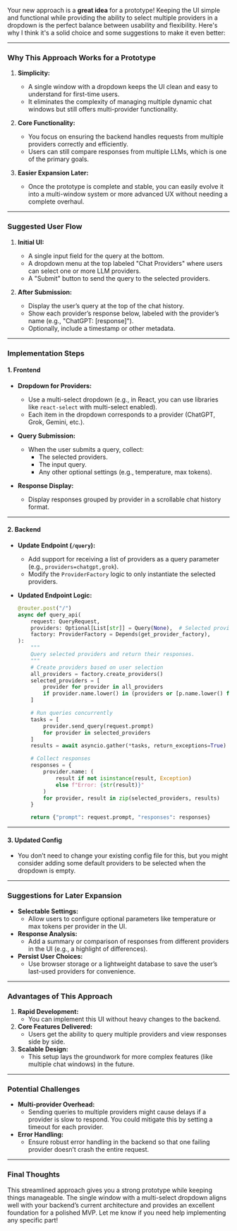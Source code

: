 Your new approach is a **great idea** for a prototype! Keeping the UI simple and functional while providing the ability to select multiple providers in a dropdown is the perfect balance between usability and flexibility. Here's why I think it's a solid choice and some suggestions to make it even better:

---

### **Why This Approach Works for a Prototype**

1. **Simplicity:**
    
    - A single window with a dropdown keeps the UI clean and easy to understand for first-time users.
    - It eliminates the complexity of managing multiple dynamic chat windows but still offers multi-provider functionality.
2. **Core Functionality:**
    
    - You focus on ensuring the backend handles requests from multiple providers correctly and efficiently.
    - Users can still compare responses from multiple LLMs, which is one of the primary goals.
3. **Easier Expansion Later:**
    
    - Once the prototype is complete and stable, you can easily evolve it into a multi-window system or more advanced UX without needing a complete overhaul.

---

### **Suggested User Flow**

1. **Initial UI:**
    
    - A single input field for the query at the bottom.
    - A dropdown menu at the top labeled "Chat Providers" where users can select one or more LLM providers.
    - A "Submit" button to send the query to the selected providers.
2. **After Submission:**
    
    - Display the user’s query at the top of the chat history.
    - Show each provider’s response below, labeled with the provider’s name (e.g., "ChatGPT: [response]").
    - Optionally, include a timestamp or other metadata.

---

### **Implementation Steps**

#### **1. Frontend**

- **Dropdown for Providers:**
    
    - Use a multi-select dropdown (e.g., in React, you can use libraries like `react-select` with multi-select enabled).
    - Each item in the dropdown corresponds to a provider (ChatGPT, Grok, Gemini, etc.).
- **Query Submission:**
    
    - When the user submits a query, collect:
        - The selected providers.
        - The input query.
        - Any other optional settings (e.g., temperature, max tokens).
- **Response Display:**
    
    - Display responses grouped by provider in a scrollable chat history format.

---

#### **2. Backend**

- **Update Endpoint (`/query`):**
    
    - Add support for receiving a list of providers as a query parameter (e.g., `providers=chatgpt,grok`).
    - Modify the `ProviderFactory` logic to only instantiate the selected providers.
- **Updated Endpoint Logic:**
    
    ```python
    @router.post("/")
    async def query_api(
        request: QueryRequest,
        providers: Optional[List[str]] = Query(None),  # Selected providers
        factory: ProviderFactory = Depends(get_provider_factory),
    ):
        """
        Query selected providers and return their responses.
        """
        # Create providers based on user selection
        all_providers = factory.create_providers()
        selected_providers = [
            provider for provider in all_providers
            if provider.name.lower() in (providers or [p.name.lower() for p in all_providers])
        ]
    
        # Run queries concurrently
        tasks = [
            provider.send_query(request.prompt)
            for provider in selected_providers
        ]
        results = await asyncio.gather(*tasks, return_exceptions=True)
    
        # Collect responses
        responses = {
            provider.name: (
                result if not isinstance(result, Exception)
                else f"Error: {str(result)}"
            )
            for provider, result in zip(selected_providers, results)
        }
    
        return {"prompt": request.prompt, "responses": responses}
    ```
    

---

#### **3. Updated Config**

- You don’t need to change your existing config file for this, but you might consider adding some default providers to be selected when the dropdown is empty.

---

### **Suggestions for Later Expansion**

- **Selectable Settings:**
    - Allow users to configure optional parameters like temperature or max tokens per provider in the UI.
- **Response Analysis:**
    - Add a summary or comparison of responses from different providers in the UI (e.g., a highlight of differences).
- **Persist User Choices:**
    - Use browser storage or a lightweight database to save the user’s last-used providers for convenience.

---

### **Advantages of This Approach**

1. **Rapid Development:**
    - You can implement this UI without heavy changes to the backend.
2. **Core Features Delivered:**
    - Users get the ability to query multiple providers and view responses side by side.
3. **Scalable Design:**
    - This setup lays the groundwork for more complex features (like multiple chat windows) in the future.

---

### **Potential Challenges**

- **Multi-provider Overhead:**
    - Sending queries to multiple providers might cause delays if a provider is slow to respond. You could mitigate this by setting a timeout for each provider.
- **Error Handling:**
    - Ensure robust error handling in the backend so that one failing provider doesn’t crash the entire request.

---

### **Final Thoughts**

This streamlined approach gives you a strong prototype while keeping things manageable. The single window with a multi-select dropdown aligns well with your backend’s current architecture and provides an excellent foundation for a polished MVP. Let me know if you need help implementing any specific part!